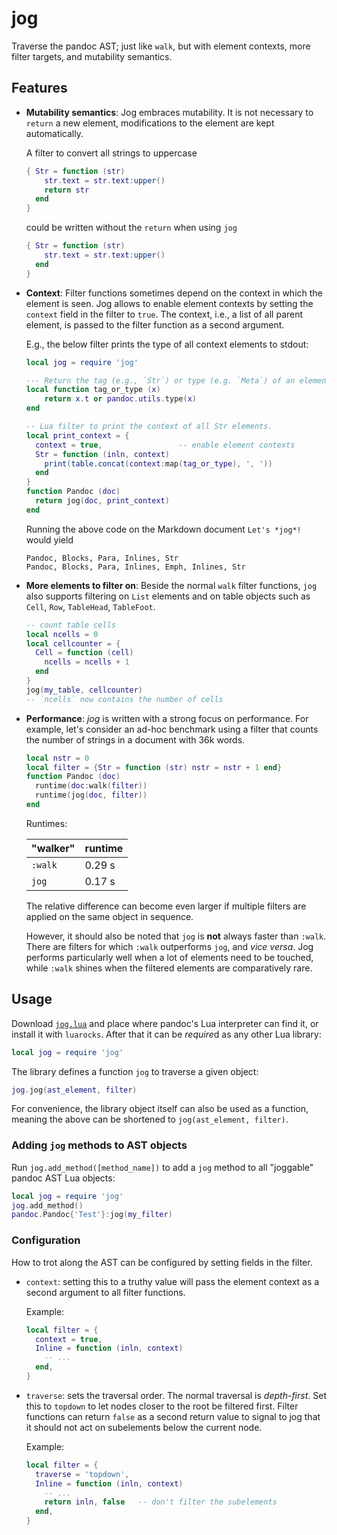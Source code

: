 jog
===

Traverse the pandoc AST; just like `walk`,  but with element
contexts, more filter targets, and mutability semantics.

Features
--------

- **Mutability semantics**: Jog embraces mutability. It is not
  necessary to `return` a new element, modifications to the
  element are kept automatically.

  A filter to convert all strings to uppercase

  ``` lua
  { Str = function (str)
      str.text = str.text:upper()
      return str
    end
  }
  ```

  could be written without the `return` when using `jog`

  ``` lua
  { Str = function (str)
      str.text = str.text:upper()
    end
  }
  ```

- **Context**: Filter functions sometimes depend on the context in
  which the element is seen. Jog allows to enable element contexts
  by setting the `context` field in the filter to `true`. The
  context, i.e., a list of all parent element, is passed to the
  filter function as a second argument.

  E.g., the below filter prints the type of all context elements
  to stdout:

  ``` lua
  local jog = require 'jog'

  --- Return the tag (e.g., `Str`) or type (e.g. `Meta`) of an element.
  local function tag_or_type (x)
      return x.t or pandoc.utils.type(x)
  end

  -- Lua filter to print the context of all Str elements.
  local print_context = {
    context = true,                 -- enable element contexts
    Str = function (inln, context)
      print(table.concat(context:map(tag_or_type), ', '))
    end
  }
  function Pandoc (doc)
    return jog(doc, print_context)
  end
  ```

  Running the above code on the Markdown document `Let's *jog*!`
  would yield

  ```
  Pandoc, Blocks, Para, Inlines, Str
  Pandoc, Blocks, Para, Inlines, Emph, Inlines, Str
  ```

- **More elements to filter on**: Beside the normal `walk` filter
  functions, `jog` also supports filtering on `List` elements and
  on table objects such as `Cell`, `Row`, `TableHead`,
  `TableFoot`.

  ``` lua
  -- count table cells
  local ncells = 0
  local cellcounter = {
    Cell = function (cell)
      ncells = ncells + 1
    end
  }
  jog(my_table, cellcounter)
  -- `ncells` now contains the number of cells
  ```

- **Performance**: *jog* is written with a strong focus on
  performance. For example, let's consider an ad-hoc benchmark
  using a filter that counts the number of strings in a document
  with 36k words.

  ``` lua
  local nstr = 0
  local filter = {Str = function (str) nstr = nstr + 1 end}
  function Pandoc (doc)
    runtime(doc:walk(filter))
    runtime(jog(doc, filter))
  end
  ```

  Runtimes:

  | "walker"   | runtime   |
  |------------|-----------|
  | `:walk`    | 0.29 s    |
  | `jog`      | 0.17 s    |

  The relative difference can become even larger if multiple
  filters are applied on the same object in sequence.

  However, it should also be noted that `jog` is **not** always
  faster than `:walk`.  There are filters for which `:walk`
  outperforms `jog`, and *vice versa*. Jog performs particularly
  well when a lot of elements need to be touched, while `:walk`
  shines when the filtered elements are comparatively rare.

Usage
-----

Download [`jog.lua`][joglua] and place where pandoc's Lua
interpreter can find it, or install it with `luarocks`. After that
it can be *require*d as any other Lua library:

``` lua
local jog = require 'jog'
```

The library defines a function `jog` to traverse a given object:

``` lua
jog.jog(ast_element, filter)
```

For convenience, the library object itself can also be used as a
function, meaning the above can be shortened to `jog(ast_element,
filter)`.

### Adding `jog` methods to AST objects

Run `jog.add_method([method_name])` to add a `jog` method to all
"joggable" pandoc AST Lua objects:

``` lua
local jog = require 'jog'
jog.add_method()
pandoc.Pandoc{'Test'}:jog(my_filter)
```

[joglua]: https://raw.githubusercontent.com/tarleb/jog/main/jog.lua

### Configuration

How to trot along the AST can be configured by setting fields in
the filter.

- `context`: setting this to a truthy value will pass the element
  context as a second argument to all filter functions.

  Example:

  ``` lua
  local filter = {
    context = true,
    Inline = function (inln, context)
      -- ...
    end,
  }
  ```

- `traverse`: sets the traversal order. The normal traversal is
  *depth-first*. Set this to `topdown` to let nodes closer to the
  root be filtered first. Filter functions can return `false` as a
  second return value to signal to jog that it should not act on
  subelements below the current node.

  Example:

  ``` lua
  local filter = {
    traverse = 'topdown',
    Inline = function (inln, context)
      -- ...
      return inln, false   -- don't filter the subelements
    end,
  }
  ```
